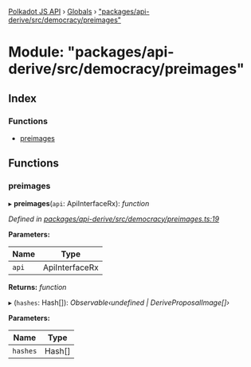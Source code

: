 [Polkadot JS API](../README.md) › [Globals](../globals.md) › ["packages/api-derive/src/democracy/preimages"](_packages_api_derive_src_democracy_preimages_.md)

# Module: "packages/api-derive/src/democracy/preimages"

## Index

### Functions

* [preimages](_packages_api_derive_src_democracy_preimages_.md#preimages)

## Functions

###  preimages

▸ **preimages**(`api`: ApiInterfaceRx): *function*

*Defined in [packages/api-derive/src/democracy/preimages.ts:19](https://github.com/polkadot-js/api/blob/bbc30ec9dc/packages/api-derive/src/democracy/preimages.ts#L19)*

**Parameters:**

Name | Type |
------ | ------ |
`api` | ApiInterfaceRx |

**Returns:** *function*

▸ (`hashes`: Hash[]): *Observable‹undefined | DeriveProposalImage[]›*

**Parameters:**

Name | Type |
------ | ------ |
`hashes` | Hash[] |
